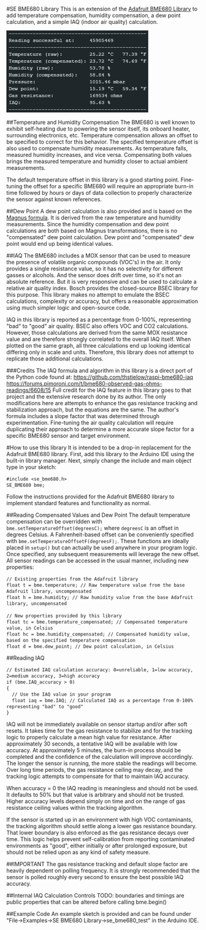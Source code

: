 #SE BME680 Library
This is an extension of the [Adafruit BME680 Library](https://github.com/adafruit/Adafruit_BME680) to add temperature compensation, humidity compensation, a dew point calculation, and a simple IAQ (indoor air quality) calculation.

![Example output](assets/screenshot.png)

##Temperature and Humidity Compensation
The BME680 is well known to exhibit self-heating due to powering the sensor itself, its onboard heater, surrounding electronics, etc. Temperature compensation allows an offset to be specified to correct for this behavior. The specified temperature offset is also used to compensate humidity measurements. As temperature falls, measured humidity increases, and vice versa. Compensating both values brings the measured temperature and humidity closer to actual ambient measurements.

The default temperature offset in this library is a good starting point. Fine-tuning the offset for a specific BME680 will require an appropriate burn-in time followed by hours or days of data collection to properly characterize the sensor against known references. 

##Dew Point
A dew point calculation is also provided and is based on the [Magnus formula](https://en.wikipedia.org/wiki/Dew_point#Calculating_the_dew_point). It is derived from the raw temperature and humidity measurements. Since the humidity compensation and dew point calculations are both based on Magnus transformations, there is no "compensated" dew point calculation. Dew point and "compensated" dew point would end up being identical values.

##IAQ
The BME680 includes a MOX sensor that can be used to measure the presence of volatile organic compounds (VOC's) in the air. It only provides a single resistance value, so it has no selectivity for different gasses or alcohols. And the sensor does drift over time, so it's not an absolute reference. But it is very responsive and can be used to calculate a relative air quality index. Bosch provides the closed-source BSEC library for this purpose. This library makes no attempt to emulate the BSEC calculations, complexity or accuracy, but offers a reasonable approximation using much simpler logic and open-source code.

IAQ in this library is reported as a percentage from 0-100%, representing "bad" to "good" air quality. BSEC also offers VOC and CO2 calculations. However, those calculations are derived from the same MOX resistance value and are therefore strongly correlated to the overall IAQ itself. When plotted on the same graph, all three calculations end up looking identical differing only in scale and units. Therefore, this library does not attempt to replicate those additional calculations.

###Credits
The IAQ formula and algorithm in this library is a direct port of the Python code found at:
https://github.com/thstielow/raspi-bme680-iaq
https://forums.pimoroni.com/t/bme680-observed-gas-ohms-readings/6608/15
Full credit for the IAQ feature in this library goes to that project and the extensive research done by its author. The only modifications here are attempts to enhance the gas resistance tracking and stabilization approach, but the equations are the same. The author's formula includes a slope factor that was determined through experimentation. Fine-tuning the air quality calculation will require duplicating their approach to determine a more accurate slope factor for a specific BME680 sensor and target environment. 

#How to use this library
It is intended to be a drop-in replacement for the Adafruit BME680 library. First, add this library to the Arduino IDE using the built-in library manager. Next, simply change the include and main object type in your sketch:
```
#include <se_bme680.h>
SE_BME680 bme;
```
Follow the instructions provided for the Adafruit BME680 library to implement standard features and functionality as normal.

##Reading Compensated Values and Dew Point
The default temperature compensation can be overridden with `bme.setTemperatureOffset(degreesC);` where `degreesC` is an offset in degrees Celsius. A Fahrenheit-based offset can be conveniently specified with `bme.setTemperatureOffsetF(degreesF);`. These functions are ideally placed in `setup()` but can actually be used anywhere in your program logic. Once specified, any subsequent measurements will leverage the new offset. All sensor readings can be accessed in the usual manner, including new properties:
```
// Existing properties from the Adafruit library
float t = bme.temperature; // Raw temperature value from the base Adafruit library, uncompensated
float h = bme.humidity; // Raw humidity value from the base Adafruit library, uncompensated

// New properties provided by this library
float tc = bme.temperature_compensated; // Compensated temperature value, in Celsius
float hc = bme.humidity_compensated; // Compensated humidity value, based on the specified temperature compensation
float d = bme.dew_point; // Dew point calculation, in Celsius
```
##Reading IAQ
```
// Estimated IAQ calculation accuracy: 0=unreliable, 1=low accuracy, 2=medium accuracy, 3=high accuracy
if (bme.IAQ_accuracy > 0)
{
  // Use the IAQ value in your program
  float iaq = bme.IAQ; // Calculated IAQ as a percentage from 0-100% representing "bad" to "good"
}
```
IAQ will not be immediately available on sensor startup and/or after soft resets. It takes time for the gas resistance to stabilize and for the tracking logic to properly calculate a mean high value for resistance. After approximately 30 seconds, a tentative IAQ will be available with low accuracy. At approximately 5 minutes, the burn-in process should be completed and the confidence of the calculation will improve accordingly. The longer the sensor is running, the more stable the readings will become. Over long time periods, the gas resistance ceiling may decay, and the tracking logic attempts to compensate for that to maintain IAQ accuracy. 

When accuracy = 0 the IAQ reading is meaningless and should not be used. It defaults to 50% but that value is arbitrary and should not be trusted. Higher accuracy levels depend simply on time and on the range of gas resistance ceiling values within the tracking algorithm.

If the sensor is started up in an environment with high VOC contaminants, the tracking algorithm should settle along a lower gas resistance boundary. That lower boundary is also enforced as the gas resistance decays over time. This logic helps prevent self-calibration from reporting contaminated environments as "good", either initially or after prolonged exposure, but should not be relied upon as any kind of safety measure. 

##IMPORTANT
The gas resistance tracking and default slope factor are heavily dependent on polling frequency. It is strongly recommended that the sensor is polled roughly every second to ensure the best possible IAQ accuracy. 

##Internal IAQ Calculation Controls
TODO: boundaries and timings are public properties that can be altered before calling bme.begin()

##Example Code
An example sketch is provided and can be found under "File->Examples->SE BME680 Library->se_bme680_test" in the Arduino IDE.
